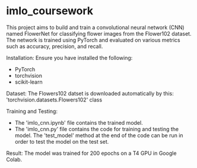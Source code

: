 # imlo_coursework
This project aims to build and train a convolutional neural network (CNN) named FlowerNet for classifying flower images from the Flower102 dataset. The network is trained using PyTorch and evaluated on various metrics such as accuracy, precision, and recall.

Installation: 
Ensure you have installed the following:
- PyTorch
- torchvision
- scikit-learn

Dataset: 
The Flowers102 datset is downloaded automatically by this: 'torchvision.datasets.Flowers102' class

Training and Testing: 
- The 'imlo_cnn.ipynb' file contains the trained model.
- The 'imlo_cnn.py' file contains the code for training and testing the model. The 'test_model' method at the end of the code can be run in order to test the model on the test set.

Result: 
The model was trained for 200 epochs on a T4 GPU in Google Colab.
